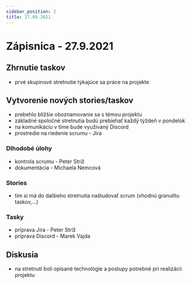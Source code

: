 ```yaml
---
sidebar_position: 2
title: 27.09.2021
---
```


# Zápisnica - 27.9.2021

## Zhrnutie taskov

- prvé skupinové stretnutie týkajúce sa práce na projekte

## Vytvorenie nových stories/taskov

- prebehlo bližšie oboznamovanie sa s témou projektu
- základné spoločné stretnutia budú prebiehať každý týždeň v pondelok
- na komunikáciu v tíme bude využivaný Discord
- prostredie na riedenie scrumu - Jira

### Dlhodobé úlohy

- kontrola scrumu - Peter Stríž
- dokumentácia - Michaela Nemcová

### Stories

- tím si má do dalšieho stretnutia naštudovať scrum (vhodnú granulitu taskov,...)

### Tasky

- príprava Jira - Peter Stríž
- príprava Discord - Marek Vajda

## Diskusia

- na stretnutí boli opísané technológie a postupy potrebné pri realizácii projektu



